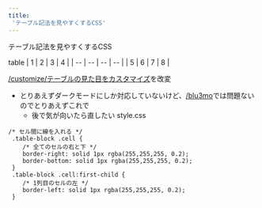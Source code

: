 ```yaml
---
title:
 'テーブル記法を見やすくするCSS'
---
```


テーブル記法を見やすくするCSS

table
| 1 | 2 | 3 | 4 |
| -- | -- | -- | -- |
| 5 | 6 | 7 | 8 |

[/customize/テーブルの見た目をカスタマイズ](https://scrapbox.io/customize/テーブルの見た目をカスタマイズ)を改変
- とりあえずダークモードにしか対応していないけど、[/blu3mo](https://scrapbox.io/blu3mo)では問題ないのでとりあえずこれで
    - 後で気が向いたら直したい
style.css

```
/* セル間に線を入れる */
 .table-block .cell {
 	/* 全てのセルの右と下 */
 	border-right: solid 1px rgba(255,255,255, 0.2);
 	border-bottom: solid 1px rgba(255,255,255, 0.2);
 }
 .table-block .cell:first-child {
 	/* 1列目のセルの左 */
 	border-left: solid 1px rgba(255,255,255, 0.2);
 }
```
